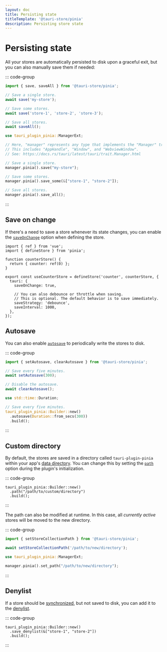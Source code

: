 ```yaml
---
layout: doc
title: Persisting state
titleTemplate: '@tauri-store/pinia'
description: Persisting store state
---
```


# Persisting state

All your stores are automatically persisted to disk upon a graceful exit, but you can also manually save them if needed:

::: code-group

```typescript [JavaScript]
import { save, saveAll } from '@tauri-store/pinia';

// Save a single store.
await save('my-store');

// Save some stores.
await save('store-1', 'store-2', 'store-3');

// Save all stores.
await saveAll();
```

```rust [Rust]
use tauri_plugin_pinia::ManagerExt;

// Here, "manager" represents any type that implements the "Manager" trait provided by Tauri.
// This includes "AppHandle", "Window", and "WebviewWindow".
// See: https://docs.rs/tauri/latest/tauri/trait.Manager.html

// Save a single store.
manager.pinia().save("my-store");

// Save some stores.
manager.pinia().save_some(&["store-1", "store-2"]);

// Save all stores.
manager.pinia().save_all();
```

:::

## Save on change

If there's a need to save a store whenever its state changes, you can enable the [`saveOnChange`](https://tb.dev.br/tauri-store/js-docs/plugin-pinia/interfaces/StoreBackendOptions.html#saveonchange) option when defining the store.

```typescript{10}
import { ref } from 'vue';
import { defineStore } from 'pinia';

function counterStore() {
  return { counter: ref(0) };
}

export const useCounterStore = defineStore('counter', counterStore, {
  tauri: {
    saveOnChange: true,

    // You can also debounce or throttle when saving.
    // This is optional. The default behavior is to save immediately.
    saveStrategy: 'debounce',
    saveInterval: 1000,
  },
});
```

## Autosave

You can also enable [`autosave`](https://docs.rs/tauri-plugin-pinia/latest/tauri_plugin_pinia/struct.Builder.html#method.autosave) to periodically write the stores to disk.

::: code-group

```typescript [JavaScript]
import { setAutosave, clearAutosave } from '@tauri-store/pinia';

// Save every five minutes.
await setAutosave(300);

// Disable the autosave.
await clearAutosave();
```

```rust [Rust]
use std::time::Duration;

// Save every five minutes.
tauri_plugin_pinia::Builder::new()
  .autosave(Duration::from_secs(300))
  .build();
```

:::

## Custom directory

By default, the stores are saved in a directory called `tauri-plugin-pinia` within your app's [data directory](https://docs.rs/tauri/latest/tauri/path/struct.PathResolver.html#method.app_data_dir). You can change this by setting the [`path`](https://docs.rs/tauri-plugin-pinia/latest/tauri_plugin_pinia/struct.Builder.html#method.path) option during the plugin's initialization.

::: code-group

```rust{2} [src-tauri/src/lib.rs]
tauri_plugin_pinia::Builder::new()
  .path("/path/to/custom/directory")
  .build();
```

:::

The path can also be modified at runtime. In this case, all _currently active_ stores will be moved to the new directory.

::: code-group

```typescript [JavaScript]
import { setStoreCollectionPath } from '@tauri-store/pinia';

await setStoreCollectionPath('/path/to/new/directory');
```

```rust [Rust]
use tauri_plugin_pinia::ManagerExt;

manager.pinia().set_path("/path/to/new/directory");
```

:::

## Denylist

If a store should be [synchronized](./synchronization.md), but not saved to disk, you can add it to the [denylist](https://docs.rs/tauri-plugin-pinia/latest/tauri_plugin_pinia/struct.Builder.html#method.save_denylist).

::: code-group

```rust{2} [src-tauri/src/lib.rs]
tauri_plugin_pinia::Builder::new()
  .save_denylist(&["store-1", "store-2"])
  .build();
```

:::
